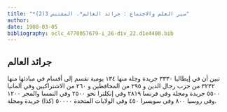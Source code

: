 ```yaml
---
title: "*سير العلم والاجتماع : جرائد العالم*. المقتبس 3(2)"
author: 
date: 1908-03-05
bibliography: oclc_4770057679-i_26-div_22.d1e4408.bib
---
```




##  جرائد العالم 


 تبين أن في إيطاليا  ٣٣٣٠  جريدة وجلة منها  ١٣٤  يومية تقسم إلى أقسام في مبادئها منها  ٣٢٣٢  من حزب رجال الدين و  ٢٩٥  من المحافظين و  ٢٦٠  من الاشتراكيين وفي ألمانيا  ٥٥٠٠  جريدة ومجلة وفي فرنسا  ٢٨١٩  وفي إنكلترا نحو  ٢٥٠٠  وفي النمسا والمجر  ١٢٠٠  وفي روسيا  ٨٠٠  وفي سويسرا  ٤٥٠  وفي الولايات المتحدة  ٥٠٠٠٠  (كذا) جريدة ومجلة. 
